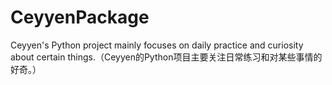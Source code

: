# CeyyenPackage
Ceyyen's Python project mainly focuses on daily practice and curiosity about certain things.（Ceyyen的Python项目主要关注日常练习和对某些事情的好奇。）
